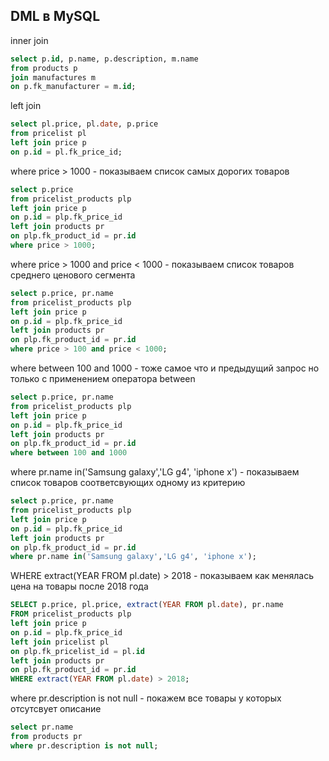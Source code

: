 ## DML в MySQL

inner join 
```sql
select p.id, p.name, p.description, m.name 
from products p
join manufactures m
on p.fk_manufacturer = m.id;
```

left join
```sql
select pl.price, pl.date, p.price 
from pricelist pl
left join price p
on p.id = pl.fk_price_id;
```

where price > 1000 - показываем список самых дорогих товаров 
```sql
select p.price 
from pricelist_products plp
left join price p
on p.id = plp.fk_price_id
left join products pr
on plp.fk_product_id = pr.id
where price > 1000;
```

where price > 1000 and price < 1000 - показываем список товаров среднего ценового сегмента
```sql
select p.price, pr.name 
from pricelist_products plp
left join price p
on p.id = plp.fk_price_id
left join products pr
on plp.fk_product_id = pr.id
where price > 100 and price < 1000;
```

where between 100 and 1000 - тоже самое что и предыдущий запрос но только с применением оператора between 
```sql
select p.price, pr.name 
from pricelist_products plp
left join price p
on p.id = plp.fk_price_id
left join products pr
on plp.fk_product_id = pr.id
where between 100 and 1000
```

where pr.name in('Samsung galaxy','LG g4', 'iphone x') - показываем список товаров соответсвующих одному из критерию
```sql
select p.price, pr.name 
from pricelist_products plp
left join price p
on p.id = plp.fk_price_id
left join products pr
on plp.fk_product_id = pr.id
where pr.name in('Samsung galaxy','LG g4', 'iphone x');
```

WHERE extract(YEAR FROM pl.date) > 2018 - показываем как менялась цена на товары после 2018 года
```sql
SELECT p.price, pl.price, extract(YEAR FROM pl.date), pr.name
FROM pricelist_products plp
left join price p
on p.id = plp.fk_price_id
left join pricelist pl
on plp.fk_pricelist_id = pl.id
left join products pr
on plp.fk_product_id = pr.id
WHERE extract(YEAR FROM pl.date) > 2018;
```

where pr.description is not null - покажем все товары у которых отсутсвует описание 
```sql
select pr.name 
from products pr
where pr.description is not null;
```

